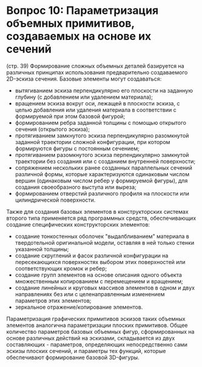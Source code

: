 # Вопрос 10: Параметризация объемных примитивов, создаваемых на основе их сечений

(стр. 39)
Формирование сложных объемных деталей базируется на различных принципах использования предварительно создаваемого 2D-эскиза сечения. Базовые элементы могут создаваться:
- вытягиванием эскиза перпендикулярно его плоскости на заданную глубину (с добавлением или удалением материала);
- вращением эскиза вокруг оси, лежащей в плоскости эскиза, с целью добавления или удаления материала в соответствии с формируемой при этом базовой фигурой;
- формированием ребра заданной толщины с помощью открытого сечения (открытого эскиза);
- протягиванием замкнутого эскиза перпендикулярно разомкнутой заданной траектории сложной конфигурации, при котором формируются фигуры с постоянным сечением;
- протягиванием разомкнутого эскиза перпендикулярно замкнутой траектории без создания или с созданием внутренней поверхности;
- сопряжением нескольких ранее созданных параллельных сечений различной формы, которые характеризуются одинаковым числом вершин (одинаковым числом ребер у формируемой фигуры), для создания своеобразного выступа или выреза;
- формированием отверстий различного профиля на плоскости или цилиндрической поверхности.

Также для создания базовых элементов в конструкторских системах второго типа применяется ряд программных средств, обеспечивающих создание специфических конструкторских элементов:
- создание тонкостенных оболочек "выдалбливанием" материала в твердотельной оригинальной модели, оставляя в ней только стенки указанной толщины;
- создание скруглений и фасок различной конфигурации на пересекающихся поверхностях выбором этих поверхностей или соответствующих кромок и ребер;
- создание групп элементов на основе описания одного объекта множественным копированием с перемещением и вращением;
- создание линейных и круговых массивов элементов в одном и двух направлениях без или с целенаправленным изменением параметров этих элементов;
- зеркальное отражение/копирование элементов.

Параметризация графических примитивов эскизов таких объемных элементов аналогична параметризации плоских примитивов. Общее количество параметров базовых объемных фигур, сформированных на основе различных действий на эскизами, складывается из двух составляющих - параметров, определяющих непосредственно сами эскизы плоских сечений, и параметры тех функций, которые обеспечивают формирование базовой 3D-фигуры.